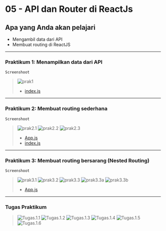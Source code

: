 # 05 - API dan Router di ReactJs

## Apa yang Anda akan pelajari
-   Mengambil data dari API
-   Membuat routing di ReactJS
***
### Praktikum 1: Menampilkan data dari API
`Screenshoot`
>![prak1](img/prak1/1.png)
>* [index.js](../../src/05_api_router_reactjs/praktikum1/index.js)


***

### Praktikum 2: Membuat routing sederhana

`Screenshoot`
>![prak2.1](img/prak2/1.png)
>![prak2.2](img/prak2/2.png)
>![prak2.3](img/prak2/3.png)
>* [App.js](../../src/05_api_router_reactjs/praktikum2/App.js)
>* [index.js](../../src/05_api_router_reactjs/praktikum2/index.js)



***
### Praktikum 3: Membuat routing bersarang (Nested Routing)

`Screenshoot`
>![prak3.1](img/prak3/1.png)
>![prak3.2](img/prak3/2.png)
>![prak3.3](img/prak3/3.png)
>![prak3.3a](img/prak3/3.1.png)
>![prak3.3b](img/prak3/3.2.png)
>* [App.js](../../src/05_api_router_reactjs/praktikum3/App.js)


***

### Tugas Praktikum
>![Tugas.1.1](img/tugas/1.png)
>![Tugas.1.2](img/tugas/2.png)
>![Tugas.1.3](img/tugas/3.png)
>![Tugas.1.4](img/tugas/4.png)
>![Tugas.1.5](img/tugas/5.png)
>![Tugas.1.6](img/tugas/6.png)


